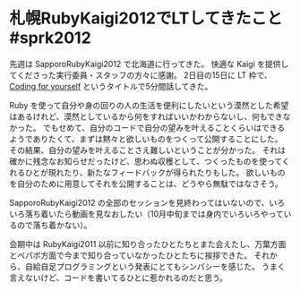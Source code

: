 # 札幌RubyKaigi2012でLTしてきたこと #sprk2012

先週は SapporoRubyKaigi2012 で北海道に行ってきた。
快適な Kaigi を提供してくださった実行委員・スタッフの方々に感謝。
2日目の15日に LT 枠で、[Coding for yourself](https://speakerdeck.com/u/hibariya/p/coding-for-yourself) というタイトルで5分間話してきた。

<div style="width: 500px;"><script src="http://speakerdeck.com/embed/505556424a7779000200e6b0.js"></script></div>

Ruby を使って自分や身の回りの人の生活を便利にしたいという漠然とした希望はあるけれど、漠然としているから何をすればいいかわからないし、何もできなかった。
でもせめて、自分のコードで自分の望みを叶えることくらいはできるようでありたくて、まずは黙々と欲しいものをつくって公開することにした。
その結果、自分の望みを叶えることさえ難しいということが分かった。
それは確かに残念なお知らせだったけど、思わぬ収穫として、つくったものを使ってくれるひとが現れたり、新たなフィードバックが得られたりもした。
欲しいものを自分のために用意してそれを公開することは、どうやら無駄ではなさそう。

SapporoRubyKaigi2012 の全部のセッションを見終わってはいないので、いろいろ落ち着いたら動画を見なおしたい（10月中旬までは身内でいろいろやっているので落ち着かない）。

会期中は RubyKaigi2011 以前に知り合ったひとたちとまた会えたし、万葉方面とペパボ方面で今まで知り合っていなかったひとたちに挨拶できた。
それから、自給自足プログラミングという発表にとてもシンパシーを感じた。
うまく言えないけど、コードを書いてるひとに惹かれるのだと思う。
